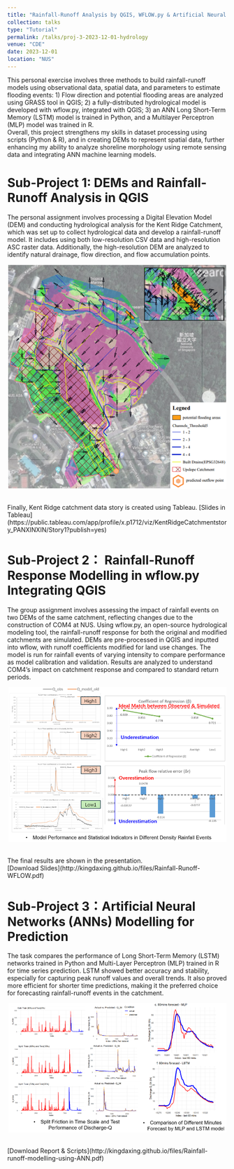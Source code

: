```yaml
---
title: "Rainfall-Runoff Analysis by QGIS, WFLOW.py & Artificial Neural Network Models"
collection: talks
type: "Tutorial"
permalink: /talks/proj-3-2023-12-01-hydrology
venue: "CDE"
date: 2023-12-01
location: "NUS"
---
```


This personal exercise involves three methods to build rainfall-runoff models using observational data, spatial data, and parameters to estimate flooding events: 1) Flow direction and potential flooding areas are analyzed using GRASS tool in QGIS; 2) a fully-distributed hydrological model is developed with wflow.py, integrated with QGIS; 3) an ANN Long Short-Term Memory (LSTM) model is trained in Python, and a Multilayer Perceptron (MLP) model was trained in R. <br/>
Overall, this project strengthens my skills in dataset processing using scripts (Python & R), and in creating DEMs to represent spatial data, further enhancing my ability to analyze shoreline morphology using remote sensing data and integrating ANN machine learning models.


Sub-Project 1: DEMs and Rainfall-Runoff Analysis in QGIS
======

The personal assignment involves processing a Digital Elevation Model (DEM) and conducting hydrological analysis for the Kent Ridge Catchment, which was set up to collect hydrological data and develop a rainfall-runoff model. It includes using both low-resolution CSV data and high-resolution ASC raster data. Additionally, the high-resolution DEM are analyzed to identify natural drainage, flow direction, and flow accumulation points. <br/>
<p align="center">
  <img src='/images/proj-hydro-1-1.PNG' alt='Image Description' width='500'> 
</p> 
<br/>
Finally, Kent Ridge catchment data story is created using Tableau. 
[Slides in Tableau](https://public.tableau.com/app/profile/x.p1712/viz/KentRidgeCatchmentstory_PANXINXIN/Story1?publish=yes)
<br/>


Sub-Project 2： Rainfall-Runoff Response Modelling in wflow.py Integrating QGIS
======

The group assignment involves assessing the impact of rainfall events on two DEMs of the same catchment, reflecting changes due to the construction of COM4 at NUS. Using wflow.py, an open-source hydrological modeling tool, the rainfall-runoff response for both the original and modified catchments are simulated. DEMs are pre-processed in QGIS and inputted into wflow, with runoff coefficients modified for land use changes. The model is run for rainfall events of varying intensity to compare performance as model calibration and validation. Results are analyzed to understand COM4’s impact on catchment response and compared to standard return periods. <br/>
<p align="center">
  <img src='/images/proj-hydro-2.PNG' alt='Image Description' width='500'> 
</p> 
<br/>
The final results are shown in the presentation. <br/>
[Download Slides](http://kingdaxing.github.io/files/Rainfall-Runoff-WFLOW.pdf) <br/>


Sub-Project 3：Artificial Neural Networks (ANNs) Modelling for Prediction
======

The task compares the performance of Long Short-Term Memory (LSTM) networks trained in Python and Multi-Layer Perceptron (MLP) trained in R for time series prediction. LSTM showed better accuracy and stability, especially for capturing peak runoff values and overall trends. It also proved more efficient for shorter time predictions, making it the preferred choice for forecasting rainfall-runoff events in the catchment. <br/>
<p align="center">
  <img src='/images/proj-hydro-3.PNG' alt='Image Description' width='500'> 
</p> 
<br/>[Download Report & Scripts](http://kingdaxing.github.io/files/Rainfall-runoff-modelling-using-ANN.pdf) 


